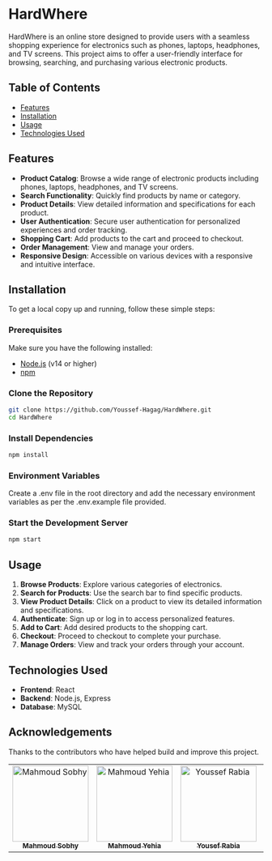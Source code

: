 # HardWhere

HardWhere is an online store designed to provide users with a seamless shopping experience for electronics such as phones, laptops, headphones, and TV screens. This project aims to offer a user-friendly interface for browsing, searching, and purchasing various electronic products.

## Table of Contents

- [Features](#features)
- [Installation](#installation)
- [Usage](#usage)
- [Technologies Used](#technologies-used)

## Features

- **Product Catalog**: Browse a wide range of electronic products including phones, laptops, headphones, and TV screens.
- **Search Functionality**: Quickly find products by name or category.
- **Product Details**: View detailed information and specifications for each product.
- **User Authentication**: Secure user authentication for personalized experiences and order tracking.
- **Shopping Cart**: Add products to the cart and proceed to checkout.
- **Order Management**: View and manage your orders.
- **Responsive Design**: Accessible on various devices with a responsive and intuitive interface.

## Installation

To get a local copy up and running, follow these simple steps:

### Prerequisites

Make sure you have the following installed:
- [Node.js](https://nodejs.org/) (v14 or higher)
- [npm](https://www.npmjs.com/)

### Clone the Repository

```bash
git clone https://github.com/Youssef-Hagag/HardWhere.git
cd HardWhere
```

### Install Dependencies
```bash
npm install
```

### Environment Variables
Create a .env file in the root directory and add the necessary environment variables as per the .env.example file provided.

### Start the Development Server
```bash
npm start
```

## Usage

1. **Browse Products**: Explore various categories of electronics.
2. **Search for Products**: Use the search bar to find specific products.
3. **View Product Details**: Click on a product to view its detailed information and specifications.
4. **Authenticate**: Sign up or log in to access personalized features.
5. **Add to Cart**: Add desired products to the shopping cart.
6. **Checkout**: Proceed to checkout to complete your purchase.
7. **Manage Orders**: View and track your orders through your account.

## Technologies Used

- **Frontend**: React
- **Backend**: Node.js, Express
- **Database**: MySQL

## Acknowledgements
Thanks to the contributors who have helped build and improve this project.

<table>
  <tr>
<td align="center">
<a href="https://github.com/MoSobhy01" target="_black">
<img src="https://avatars.githubusercontent.com/u/94849658?v=4" width="150px;" alt="Mahmoud Sobhy"/><br /><sub><b>Mahmoud Sobhy</b></sub></a><br />
</td>

<td align="center">
<a href="https://github.com/MhmoudYahia" target="_black">
<img src="https://avatars.githubusercontent.com/u/94763036?v=4" width="150px;" alt="Mahmoud Yehia"/><br /><sub><b>Mahmoud Yehia</b></sub></a><br />
</td>

<td align="center">
<a href="https://github.com/Yousef-Rabia" target="_black">
<img src="https://avatars.githubusercontent.com/u/78663127?v=4" width="150px;" alt="Youssef Rabia"/><br /><sub><b>Yousef Rabia</b></sub></a><br />
</td>

<td align="center">
<a href="https://github.com/Youssef-Hagag" target="_black">
<img src="https://avatars.githubusercontent.com/u/94843229?v=4" width="150px;" alt="Youssef Hagag"/><br /><sub><b>Youssef Hagag</b></sub></a><br />
</td>

</tr>
 </table>
